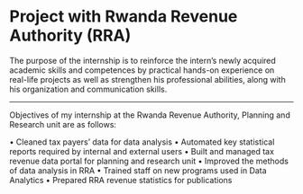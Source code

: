 ﻿# Project with Rwanda Revenue Authority (RRA)

The purpose of the internship is to reinforce the intern’s newly acquired academic skills and competences by practical hands-on experience on real-life projects as well as strengthen his professional abilities, along with his organization and communication skills.

----
Objectives of my internship at the Rwanda Revenue Authority, Planning and Research unit are as follows:

• Cleaned tax payers’ data for data analysis
• Automated key statistical reports required by internal and external users
• Built and managed tax revenue data portal for planning and research unit
• Improved the methods of data analysis in RRA
• Trained staff on new programs used in Data Analytics
• Prepared RRA revenue statistics for publications
